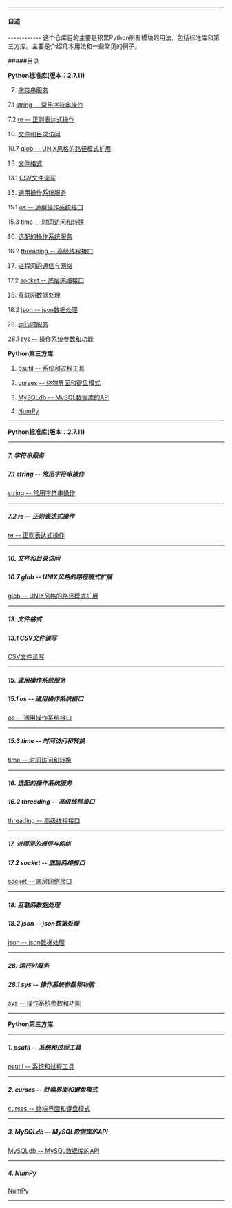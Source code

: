 ------------
<h4 id = 'CV'>自述</h4>
------------
这个仓库目的主要是积累Python所有模块的用法，包括标准库和第三方库。主要是介绍几本用法和一些常见的例子。

#####目录

**Python标准库(版本：2.7.11)**


7. [字符串服务](#c7)

  7.1 [string -- 常用字符串操作](#c7.1)

  7.2 [re -- 正则表达式操作](#c7.2)

10. [文件和目录访问](#c10)

  10.7 [glob -- UNIX风格的路径模式扩展](#c10.7)

13. [文件格式](#c13)

  13.1 [CSV文件读写](#c13.1)

15. [通用操作系统服务](#c15)

  15.1 [os -- 通用操作系统接口](#c15.1)

  15.3 [time -- 时间访问和转换](#c15.3)

16. [选配的操作系统服务](#c16)

  16.2 [threading -- 高级线程接口](#c16.2)

17. [进程间的通信与网络](#c17)

  17.2 [socket -- 底层网络接口](#c17.2)

18. [互联网数据处理](#c18)

  18.2 [json -- json数据处理](#c18.2)

28. [运行时服务](#c28)

  28.1 [sys -- 操作系统参数和功能](#c28.1)

**Python第三方库**

1. [psutil -- 系统和过程工具](#cc1)

2. [curses -- 终端界面和键盘模式](#cc2)

3. [MySQLdb -- MySQL数据库的API](#cc3)

4. [NumPy](#cc4)

-------------------
**Python标准库(版本：2.7.11)**

-------------------

<h5 id = 'c7'>7. 字符串服务</h5>

<h5 id = 'c7.1'>7.1 string -- 常用字符串操作</h5>

[string -- 常用字符串操作](https://github.com/AJKipper/PythonModule/tree/master/string)

---------------

<h5 id = 'c7.2'>7.2 re -- 正则表达式操作</h5>

[re -- 正则表达式操作](https://github.com/AJKipper/PythonModule/tree/master/re)

---------------

<h5 id = 'c10'>10. 文件和目录访问</h5>

<h5 id = 'c10.7'>10.7 glob -- UNIX风格的路径模式扩展</h5>

[glob -- UNIX风格的路径模式扩展](https://github.com/AJKipper/PythonModule/tree/master/glob)

---------------

<h5 id = 'c13'>13. 文件格式</h5>

<h5 id = 'c13.1'>13.1 CSV文件读写</h5>

[CSV文件读写](https://github.com/AJKipper/PythonModule/tree/master/csv)

---------------

<h5 id = 'c15'>15. 通用操作系统服务</h5>

<h5 id = 'c15.1'>15.1 os -- 通用操作系统接口</h5>

[os -- 通用操作系统接口](https://github.com/AJKipper/PythonModule/tree/master/os)

---------------

<h5 id = 'c15.3'>15.3 time -- 时间访问和转换</h5>

[time -- 时间访问和转换](https://github.com/AJKipper/PythonModule/tree/master/time)

---------------

<h5 id = 'c16'>16. 选配的操作系统服务</h5>

<h5 id = 'c16.2'>16.2 threading -- 高级线程接口</h5>

[threading -- 高级线程接口](https://github.com/AJKipper/PythonModule/tree/master/threading)

---------------

<h5 id = 'c17'>17. 进程间的通信与网络</h5>

<h5 id = 'c17.2'>17.2 socket -- 底层网络接口</h5>

[socket -- 底层网络接口](https://github.com/AJKipper/PythonModule/tree/master/socket)

---------------

<h5 id = 'c18'>18. 互联网数据处理</h5>

<h5 id = 'c18.2'>18.2 json -- json数据处理</h5>

[json -- json数据处理](https://github.com/AJKipper/PythonModule/tree/master/json)

-----------------

<h5 id = 'c28'>28. 运行时服务</h5>

<h5 id = 'c28.1'>28.1 sys -- 操作系统参数和功能</h5>


[sys -- 操作系统参数和功能](https://github.com/AJKipper/PythonModule/tree/master/sys)

---------------
**Python第三方库**

---------------

<h5 id = 'cc1'>1. psutil -- 系统和过程工具</h5>

[psutil -- 系统和过程工具](https://github.com/AJKipper/PythonModule/tree/master/psutil)

---------------

<h5 id = 'cc2'>2. curses -- 终端界面和键盘模式</h5>

[curses -- 终端界面和键盘模式](https://github.com/AJKipper/PythonModule/tree/master/curses)

---------------

<h5 id = 'cc3'>3. MySQLdb -- MySQL数据库的API</h5>

[MySQLdb -- MySQL数据库的API](https://github.com/AJKipper/PythonModule/tree/master/MySQLdb)

----------------

<h5 id = 'cc4'>4. NumPy</h5>

[NumPy](https://github.com/AJKipper/PythonModule/tree/master/NumPy)

----------------